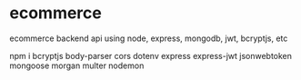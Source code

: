 # ecommerce
ecommerce backend api using node, express, mongodb, jwt, bcryptjs, etc

npm i bcryptjs body-parser cors dotenv express express-jwt jsonwebtoken mongoose morgan multer nodemon
